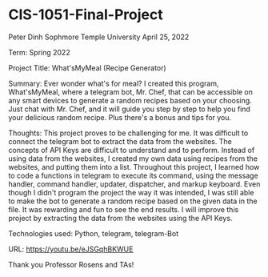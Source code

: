 # CIS-1051-Final-Project
Peter Dinh
Sophmore
Temple University
April 25, 2022

Term: Spring 2022

Project Title: What'sMyMeal (Recipe Generator)

Summary:
Ever wonder what's for meal? I created this program, What'sMyMeal, where a telegram bot, Mr. Chef, that can be accessible on any smart devices to generate a random recipes based on your choosing. Just chat with Mr. Chef, and it will guide you step by step to help you find your delicious random recipe. Plus there's a bonus and tips for you.  

Thoughts: 
This project proves to be challenging for me. It was difficult to connect the telegram bot to extract the data from the websites. The concepts of API Keys are difficult to understand and to perform. Instead of using data from the websites, I created my own data using recipes from the websites, and putting them into a list. Throughout this project, I learned how to code a functions in telegram to execute its command, using the message handler, command handler, updater, dispatcher, and markup keyboard. Even though I didn't program the project the way it was intended, I was still able to make the bot to generate a random recipe based on the given data in the file. It was rewarding and fun to see the end results. I will improve this project by extracting the data from the websites using the API Keys. 

Technologies used: Python, telegram, telegram-Bot

URL: https://youtu.be/eJSGqhBKWUE 

Thank you Professor Rosens and TAs!

